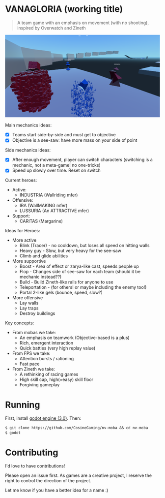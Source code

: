 VANAGLORIA (working title)
==========================

> A team game with an emphasis on movement (with no shooting), inspired by Overwatch and Zineth

![Four heroes on the first level](docs/2018-02-14-heroes.png)

Main mechanics ideas:

- [x] Teams start side-by-side and must get to objective
- [x] Objective is a see-saw: have more mass on your side of point

Side mechanics ideas:

- [x] After enough movement, player can switch characters (switching is a mechanic, not a meta-game! no one-tricks)
- [x] Speed up slowly over time. Reset on switch

Current heroes:

- Active:
  - INDUSTRIA (Wallriding mfer)
- Offensive:
  - IRA (WallMAKING mfer)
  - LUSSURIA (An ATTRACTIVE mfer)
- Support:
  - CARITAS (Margarine)

Ideas for Heroes:

- More active
  - Blink (Tracer) - no cooldown, but loses all speed on hitting walls
  - Heavy guy - Slow, but very heavy for the see-saw
  - Climb and glide abilities
- More supportive
  - Boost - Area of effect or zarya-like cast, speeds people up
  - Flop - Changes side of see-saw for each team (should it be mechanic instead??)
  - Build - Build Zineth-like rails for anyone to use
  - Teleportation - (for others! or maybe including the enemy too!)
  - Portal 2-like gels (bounce, speed, slow?)
- More offensive
  - Lay walls
  - Lay traps
  - Destroy buildings

Key concepts:

- From mobas we take:
  - An emphasis on teamwork (Objective-based is a plus)
  - Rich, emergent interaction
  - Quick battles (very high replay value)
- From FPS we take:
  - Attention bursts / rationing
  - Fast pace
- From Zineth we take:
  - A rethinking of racing games
  - High skill cap, high(=easy) skill floor
  - Forgiving gameplay

Running
=======

First, install [godot engine (3.0)](https://godotengine.org/download). Then:

    $ git clone https://github.com/CosineGaming/nv-moba && cd nv-moba
    $ godot

Contributing
============

I'd love to have contributions!

Please open an issue first. As games are a creative project, I reserve the right to control the direction of the project.

Let me know if you have a better idea for a name :)

